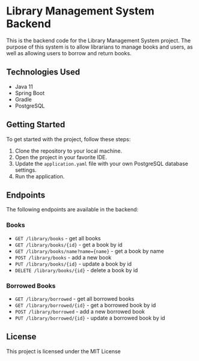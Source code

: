 # Library Management System Backend

This is the backend code for the Library Management System project. The purpose of this system is to allow librarians to manage books and users, as well as allowing users to borrow and return books.

## Technologies Used

- Java 11
- Spring Boot
- Gradle
- PostgreSQL

## Getting Started

To get started with the project, follow these steps:

1. Clone the repository to your local machine.
2. Open the project in your favorite IDE.
4. Update the `application.yaml` file with your own PostgreSQL database settings.
5. Run the application.

## Endpoints

The following endpoints are available in the backend:

### Books

- `GET /library/books` - get all books
- `GET /library/books/{id}` - get a book by id
- `GET /library/books/name?name={name}` - get a book by name
- `POST /library/books` - add a new book
- `PUT /library/books/{id}` - update a book by id
- `DELETE /library/books/{id}` - delete a book by id

### Borrowed Books

- `GET /library/borrowed` - get all borrowed books
- `GET /library/borrowed/{id}` - get a borrowed book by id
- `POST /library/borrowed` - add a new borrowed book
- `PUT /library/borrowed/{id}` - update a borrowed book by id

## License

This project is licensed under the MIT License
